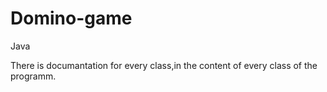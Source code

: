 # Domino-game
Java

There is documantation for every class,in the content of every class of the programm.
